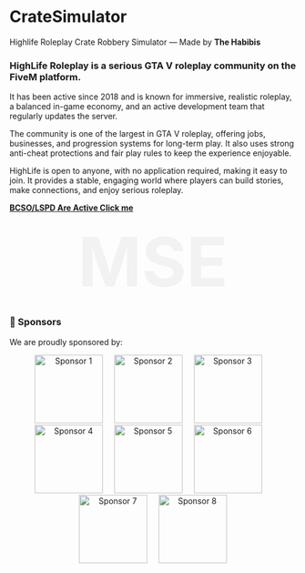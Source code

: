 # CrateSimulator
Highlife Roleplay Crate Robbery Simulator — Made by **The Habibis** 


### HighLife Roleplay is a serious GTA V roleplay community on the FiveM platform.
It has been active since 2018 and is known for immersive, realistic roleplay, a balanced in-game economy, and an active development team that regularly updates the server.

The community is one of the largest in GTA V roleplay, offering jobs, businesses, and progression systems for long-term play.
It also uses strong anti-cheat protections and fair play rules to keep the experience enjoyable.

HighLife is open to anyone, with no application required, making it easy to join.
It provides a stable, engaging world where players can build stories, make connections, and enjoy serious roleplay.

[**BCSO/LSPD Are Active Click me**](hlml.html)




<div align="center">
  <span style="font-size:120px; font-weight:bold; color:rgba(200,200,200,0.2);">
    MSE
  </span>
</div>





### 🤝 Sponsors
We are proudly sponsored by:  

<p align="center">
  <img src="https://media.discordapp.net/attachments/1241133986588266578/1412422539795365938/360.png?ex=68b83c7f&is=68b6eaff&hm=8b218ae14a871adf704fa5286ae521dc4a124bb38fdc5842309c631010885ba9&=&format=webp&quality=lossless&width=405&height=329" alt="Sponsor 1" width="120">
  &nbsp;&nbsp;&nbsp;
  <img src="https://media.discordapp.net/attachments/1241133986588266578/1412422610490364024/latest.png?ex=68b83c8f&is=68b6eb0f&hm=806218f5f58b1af5da84fade362ed41672d3776c3d415624f772a0320979d2d7&=&format=webp&quality=lossless&width=566&height=205" alt="Sponsor 2" width="120">
  &nbsp;&nbsp;&nbsp;
  <img src="https://media.discordapp.net/attachments/1241133986588266578/1412422693055369317/latest.png?ex=68b83ca3&is=68b6eb23&hm=066066d5e480ddbc1b8942b672507ac9ef938235527764261306b926fa6720cb&=&format=webp&quality=lossless&width=1125&height=338" alt="Sponsor 3" width="120">
    &nbsp;&nbsp;&nbsp;
  <img src="https://media.discordapp.net/attachments/1241133986588266578/1412422759635484724/latest.png?ex=68b83cb3&is=68b6eb33&hm=57512f22668f064ee0cf4b9f55c52bcff4b38f928bf050e9d166c5a6cafcc123&=&format=webp&quality=lossless&width=551&height=161" alt="Sponsor 4" width="120">
    &nbsp;&nbsp;&nbsp;
  <img src="https://media.discordapp.net/attachments/1241133986588266578/1412422894197407774/3cK6fDUxqre0LtO2JNDYxwjNtDR55Heem1GbX3gx5rOeQfAO0fpuJG7C4UAAAAAElFTkSuQmCC.png?ex=68b83cd3&is=68b6eb53&hm=ba5ffbca118ce982ada64323686b5a3013dd0835997a8d84bdbd716dbc04711e&=&format=webp&quality=lossless&width=506&height=506" alt="Sponsor 5" width="120">
    &nbsp;&nbsp;&nbsp;
  <img src="https://cdn.discordapp.com/attachments/1241133986588266578/1412422955505553531/latest.png?ex=68b83ce2&is=68b6eb62&hm=c64cb77fc876ecb8dad2666fc11bf6f2144f762ab2e202bdb20ca4694498f2f7" alt="Sponsor 6" width="120">
      &nbsp;&nbsp;&nbsp;
  <img src="https://media.discordapp.net/attachments/1241133986588266578/1412423012044509304/latest.png?ex=68b83cef&is=68b6eb6f&hm=541e1f28f6652faf8896d097f585c32f6737f2bedbb886e0984634a7fcf5445b&=&format=webp&quality=lossless&width=1037&height=534" alt="Sponsor 7" width="120">
      &nbsp;&nbsp;&nbsp;
  <img src="https://media.discordapp.net/attachments/1241133986588266578/1412423057078747197/bPcM0TM.png?ex=68b83cfa&is=68b6eb7a&hm=f5f298a60fe44c670907115dd12b92a9dd71cc9730c9f67cc59c644b3f3648eb&=&format=webp&quality=lossless&width=368&height=250" alt="Sponsor 8" width="120">
</p>
